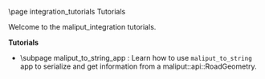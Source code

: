 \page integration_tutorials Tutorials

Welcome to the maliput_integration tutorials.

**Tutorials**

* \subpage maliput_to_string_app : Learn how to use `maliput_to_string` app to serialize and get information from a maliput::api::RoadGeometry.
